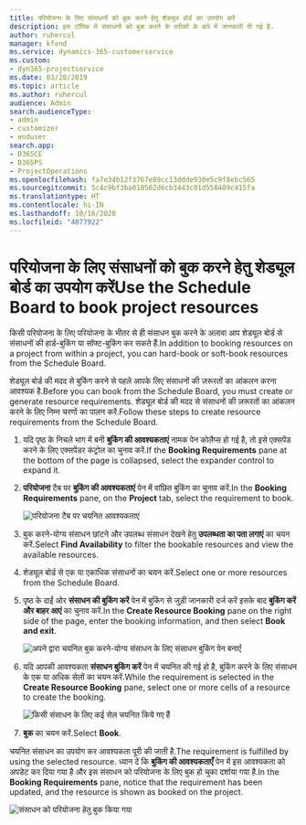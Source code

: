 ```yaml
---
title: परियोजना के लिए संसाधनों को बुक करने हेतु शेड्यूल बोर्ड का उपयोग करें
description: इस टॉपिक में संसाधनों को बुक करने के तरीकों के बारे में जानकारी दी गई है.
author: ruhercul
manager: kfend
ms.service: dynamics-365-customerservice
ms.custom:
- dyn365-projectservice
ms.date: 03/28/2019
ms.topic: article
ms.author: ruhercul
audience: Admin
search.audienceType:
- admin
- customizer
- enduser
search.app:
- D365CE
- D365PS
- ProjectOperations
ms.openlocfilehash: fa7e34b12f3767e89cc13ddde930e5c9f8ebc565
ms.sourcegitcommit: 5c4c9bf3ba018562d6cb3443c01d550489c415fa
ms.translationtype: HT
ms.contentlocale: hi-IN
ms.lasthandoff: 10/16/2020
ms.locfileid: "4077922"
---
```

# <a name="use-the-schedule-board-to-book-project-resources"></a><span data-ttu-id="49151-103">परियोजना के लिए संसाधनों को बुक करने हेतु शेड्यूल बोर्ड का उपयोग करें</span><span class="sxs-lookup"><span data-stu-id="49151-103">Use the Schedule Board to book project resources</span></span>

<span data-ttu-id="49151-104">किसी परियोजना के लिए परियोजना के भीतर से ही संसाधन बुक करने के अलावा आप शेड्यूल बोर्ड से संसाधनों की हार्ड-बुकिंग या सॉफ्ट-बुकिंग कर सकते हैं.</span><span class="sxs-lookup"><span data-stu-id="49151-104">In addition to booking resources on a project from within a project, you can hard-book or soft-book resources from the Schedule Board.</span></span>

<span data-ttu-id="49151-105">शेड्यूल बोर्ड की मदद से बुकिंग करने से पहले आपके लिए संसाधनों की ज़रूरतों का आंकलन करना आवश्यक है.</span><span class="sxs-lookup"><span data-stu-id="49151-105">Before you can book from the Schedule Board, you must create or generate resource requirements.</span></span> <span data-ttu-id="49151-106">शेड्यूल बोर्ड की मदद से संसाधनों की ज़रूरतों का आंकलन करने के लिए निम्न चरणों का पालन करें.</span><span class="sxs-lookup"><span data-stu-id="49151-106">Follow these steps to create resource requirements from the Schedule Board.</span></span>

1. <span data-ttu-id="49151-107">यदि पृष्ठ के निचले भाग में बनी **बुकिंग की आवश्यकताएं** नामक पेन कोलैप्स हो गई है, तो इसे एक्सपेंड करने के लिए एक्सपेंडर कंट्रोल का चुनाव करें.</span><span class="sxs-lookup"><span data-stu-id="49151-107">If the **Booking Requirements** pane at the bottom of the page is collapsed, select the expander control to expand it.</span></span>
2. <span data-ttu-id="49151-108">**परियोजना** टैब पर **बुकिंग की आवश्यकताएं** पेन में वांछित बुकिंग का चुनाव करें.</span><span class="sxs-lookup"><span data-stu-id="49151-108">In the **Booking Requirements** pane, on the **Project** tab, select the requirement to book.</span></span>

    ![परियोजना टैब पर चयनित आवश्यकताएं](media/Resource-Management-image73.png)

3. <span data-ttu-id="49151-110">बुक करने-योग्य संसाधन छांटने और उपलब्ध संसाधन देखने हेतु **उपलब्धता का पता लगाएं** का चयन करें.</span><span class="sxs-lookup"><span data-stu-id="49151-110">Select **Find Availability** to filter the bookable resources and view the available resources.</span></span> 
4. <span data-ttu-id="49151-111">शेड्यूल बोर्ड से एक या एकाधिक संसाधनों का चयन करें.</span><span class="sxs-lookup"><span data-stu-id="49151-111">Select one or more resources from the Schedule Board.</span></span> 
5. <span data-ttu-id="49151-112">पृष्ठ के दाईं ओर **संसाधन की बुकिंग करें** पेन में बुकिंग से जुड़ी जानकारी दर्ज करें इसके बाद **बुकिंग करें और बाहर आएं** का चुनाव करें.</span><span class="sxs-lookup"><span data-stu-id="49151-112">In the **Create Resource Booking** pane on the right side of the page, enter the booking information, and then select **Book and exit**.</span></span>

    ![अपने द्वारा चयनित बुक करने-योग्य संसाधन के लिए संसाधन बुकिंग पेन बनाएँ](media/Resource-Management-image74.png)

6. <span data-ttu-id="49151-114">यदि आपकी आवश्यकता **संसाधन बुकिंग करें** पेन में चयनित की गई हो है, बुकिंग करने के लिए संसाधन के एक या अधिक सेलों का चयन करें.</span><span class="sxs-lookup"><span data-stu-id="49151-114">While the requirement is selected in the **Create Resource Booking** pane, select one or more cells of a resource to create the booking.</span></span>

    ![किसी संसाधन के लिए कई सेल चयनित किये गए हैं](media/Resource-Management-image75.png)

7. <span data-ttu-id="49151-116">**बुक** का चयन करें.</span><span class="sxs-lookup"><span data-stu-id="49151-116">Select **Book**.</span></span>

<span data-ttu-id="49151-117">चयनित संसाधन का उपयोग कर आवश्यकता पूरी की जाती है.</span><span class="sxs-lookup"><span data-stu-id="49151-117">The requirement is fulfilled by using the selected resource.</span></span> <span data-ttu-id="49151-118">ध्यान दें कि **बुकिंग की आवश्यकताएँ** पेन में इस आवश्यकता को अपडेट कर दिया गया है और इस संसाधन को परियोजना के लिए बुक हो चुका दर्शाया गया है.</span><span class="sxs-lookup"><span data-stu-id="49151-118">In the **Booking Requirements** pane, notice that the requirement has been updated, and the resource is shown as booked on the project.</span></span>

![संसाधन को परियोजना हेतु बुक किया गया](media/Resource-Management-image76.png)
